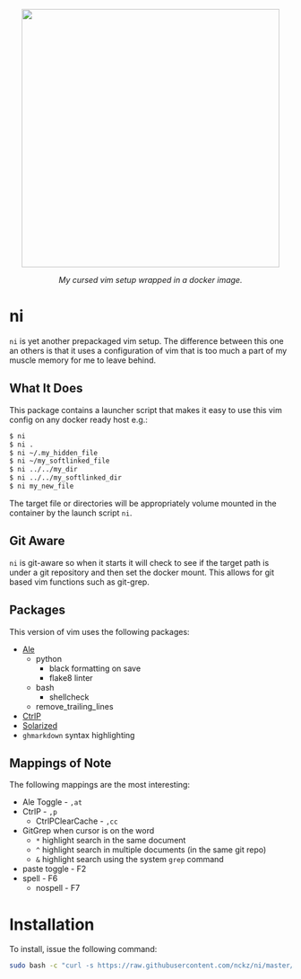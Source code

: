 <p align="center">
  <img width="460" src="./ni.png">
  </p>

<p align="center">
    <i>My cursed vim setup wrapped in a docker image.</i>
</p>


# ni
`ni` is yet another prepackaged vim setup. The difference between this one an
others is that it uses a configuration of vim that is too much a part of my
muscle memory for me to leave behind.

## What It Does
This package contains a launcher script that makes it easy to use this vim
config on any docker ready host e.g.:

```bash
$ ni
$ ni .
$ ni ~/.my_hidden_file
$ ni ~/my_softlinked_file
$ ni ../../my_dir
$ ni ../../my_softlinked_dir
$ ni my_new_file
```

The target file or directories will be appropriately volume mounted in the
container by the launch script `ni`.

## Git Aware
`ni` is git-aware so when it starts it will check to see if the target path is
under a git repository and then set the docker mount.  This allows for git
based vim functions such as git-grep.

## Packages
This version of vim uses the following packages:

* [Ale](https://github.com/dense-analysis/ale/blob/master/README.md)
    * python
        * black formatting on save
        * flake8 linter
    * bash
        * shellcheck
    * remove_trailing_lines
* [CtrlP](https://github.com/kien/ctrlp.vim)
* [Solarized](https://ethanschoonover.com/solarized/)
* `ghmarkdown` syntax highlighting

## Mappings of Note
The following mappings are the most interesting:

* Ale Toggle - `,at`
* CtrlP - `,p`
    * CtrlPClearCache - `,cc`
* GitGrep when cursor is on the word
    * `*` highlight search in the same document
    * `^` highlight search in multiple documents (in the same git repo)
    * `&` highlight search using the system `grep` command
* paste toggle - F2
* spell - F6
    * nospell - F7

# Installation
To install, issue the following command:

```bash
sudo bash -c "curl -s https://raw.githubusercontent.com/nckz/ni/master/ni > /usr/local/bin/ni && chmod a+x /usr/local/bin/ni"
```
